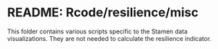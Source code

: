 # README: Rcode/resilience/misc

This folder contains various scripts specific to the Stamen data 
visualizations. They are not needed to calculate the resilience indicator.
